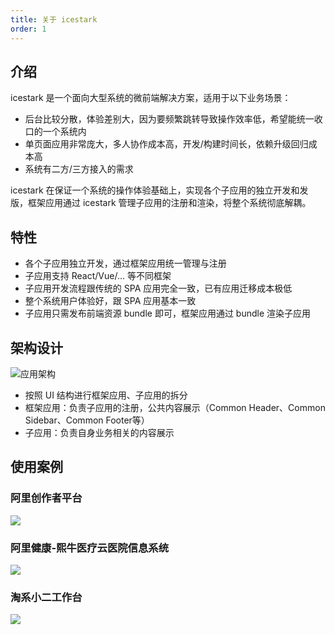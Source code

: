 ```yaml
---
title: 关于 icestark
order: 1
---
```


## 介绍

icestark 是一个面向大型系统的微前端解决方案，适用于以下业务场景：

- 后台比较分散，体验差别大，因为要频繁跳转导致操作效率低，希望能统一收口的一个系统内
- 单页面应用非常庞大，多人协作成本高，开发/构建时间长，依赖升级回归成本高
- 系统有二方/三方接入的需求

icestark 在保证一个系统的操作体验基础上，实现各个子应用的独立开发和发版，框架应用通过 icestark 管理子应用的注册和渲染，将整个系统彻底解耦。

## 特性

- 各个子应用独立开发，通过框架应用统一管理与注册
- 子应用支持 React/Vue/... 等不同框架
- 子应用开发流程跟传统的 SPA 应用完全一致，已有应用迁移成本极低
- 整个系统用户体验好，跟 SPA 应用基本一致
- 子应用只需发布前端资源 bundle 即可，框架应用通过 bundle 渲染子应用

## 架构设计

![应用架构](https://img.alicdn.com/tfs/TB1bvbieEY1gK0jSZFMXXaWcVXa-1421-1416.png)

- 按照 UI 结构进行框架应用、子应用的拆分
- 框架应用：负责子应用的注册，公共内容展示（Common Header、Common Sidebar、Common Footer等）
- 子应用：负责自身业务相关的内容展示

## 使用案例

### 阿里创作者平台

![](https://img.alicdn.com/tfs/TB1Nk4Ljxn1gK0jSZKPXXXvUXXa-1804-1526.png)

### 阿里健康-熙牛医疗云医院信息系统

![](https://img.alicdn.com/tfs/TB1gVFMjCf2gK0jSZFPXXXsopXa-1718-1090.png)

### 淘系小二工作台

![](https://img.alicdn.com/tfs/TB1rKxOjAT2gK0jSZPcXXcKkpXa-1434-1316.png)